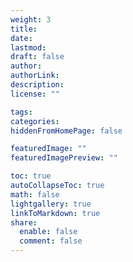 ```yaml
---
weight: 3
title:
date:
lastmod:
draft: false
author:
authorLink:
description:
license: ""

tags:
categories:
hiddenFromHomePage: false

featuredImage: ""
featuredImagePreview: ""

toc: true
autoCollapseToc: true
math: false
lightgallery: true
linkToMarkdown: true
share:
  enable: false
  comment: false
---
```

<!--more-->

